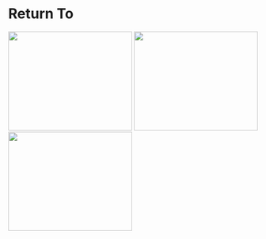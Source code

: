 # Return To
<img src ="https://github.com/FangfangLyu/Return-To/blob/master/Game%20Plan/capture%201.JPG" width = "250" height = "200">             <img src = "https://github.com/FangfangLyu/Return-To/blob/master/Game%20Plan/Capture%202.JPG" width = "250" height = "200">            <img src = "https://github.com/FangfangLyu/Return-To/blob/master/Game%20Plan/Capture%203.JPG" width = "250" height = "200">

